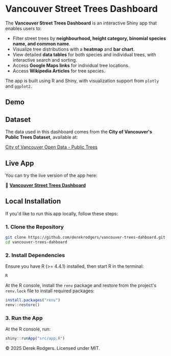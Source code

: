 # Vancouver Street Trees Dashboard

The **Vancouver Street Trees Dashboard** is an interactive Shiny app that enables users to:

- Filter street trees by **neighbourhood, height category, binomial species name, and common name**.
- Visualize tree distributions with a **heatmap** and **bar chart**.
- View detailed **data tables** for both species and individual trees, with interactive search and sorting.
- Access **Google Maps links** for individual tree locations.
- Access **Wikipedia Articles** for tree species.

The app is built using R and Shiny, with visualization support from `plotly` and `ggplot2`.

## Demo


## Dataset

The data used in this dashboard comes from the **City of Vancouver's Public Trees Dataset**, available at:

[City of Vancouver Open Data - Public Trees](https://opendata.vancouver.ca/explore/dataset/public-trees/information/?disjunctive.neighbourhood_name&disjunctive.on_street&disjunctive.species_name&disjunctive.common_name)

## Live App

You can try the live version of the app here:

🔗 **[Vancouver Street Trees Dashboard]()**

## Local Installation

If you'd like to run this app locally, follow these steps:

### 1. Clone the Repository

```sh
git clone https://github.com/derekrodgers/vancouver-trees-dahboard.git
cd vancouver-trees-dahboard
```
### 2. Install Dependencies

Ensure you have R (>= 4.4.1) installed, then start R in the terminal:

```sh
R
```

At the R console, install the `renv` package and restore from the project's `renv.lock` file to install required packages:

```r
install.packages("renv")
renv::restore()
```

### 3. Run the App

At the R console, run:

```r
shiny::runApp("src/app.R")
```

© 2025 Derek Rodgers. Licensed under MIT.
